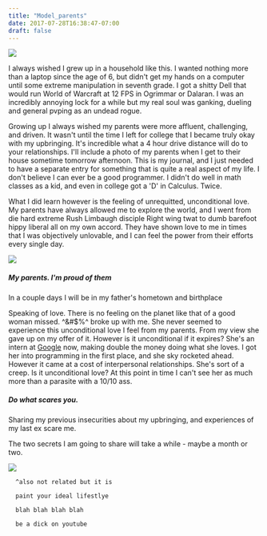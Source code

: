 ```yaml
---
title: "Model_parents"
date: 2017-07-28T16:38:47-07:00
draft: false
---
```


<img src="/images/model_parents.png">

I always wished I grew up in a household like this. I wanted nothing more than a laptop since the age of 6, but didn't get my hands on a computer until some extreme manipulation in seventh grade. I got a shitty Dell that would run World of Warcraft at 12 FPS in Ogrimmar or Dalaran. I was an incredibly annoying lock for a while but my real soul was ganking, dueling and general pvping as an undead rogue.

Growing up I always wished my parents were more affluent, challenging, and driven. It wasn't until the time I left for college that I became truly okay with my upbringing. It's incredible what a 4 hour drive distance will do to your relationships. I'll include a photo of my parents when I get to their house sometime tomorrow afternoon. This is my journal, and I just needed to have a separate entry for something that is quite a real aspect of my life. I don't believe I can ever be a good programmer. I didn't do well in math classes as a kid, and even in college got a 'D' in Calculus. Twice.

What I did learn however is the feeling of unrequitted, unconditional love. My parents have always allowed me to explore the world, and I went from die hard extreme Rush Limbaugh disciple Right wing twat to dumb barefoot hippy liberal all on my own accord. They have shown love to me in times that I was objectively unlovable, and I can feel the power from their efforts every single day.


<img src="/images/model_parents2.jpg">



##### My parents. I'm proud of them


In a couple days I will be in my father's hometown and birthplace

Speaking of love. There is no feeling on the planet like that of a good woman missed. ^&#$%^ broke up with me. She never seemed to experience this unconditional love I feel from my parents. From my view she gave up on my offer of it. However is it unconditional if it expires? She's an intern at [Google](https://google.com) now, making double the money doing what she loves. I got her into programming in the first place, and she sky rocketed ahead. However it came at a cost of interpersonal relationships. She's sort of a creep. Is it unconditional love? At this point in time I can't see her as much more than a parasite with a 10/10 ass.


##### Do what scares you.

Sharing my previous insecurities about my upbringing, and experiences of my last ex scare me.

The two secrets I am going to share will take a while - maybe a month or two.

<img src="/images/2017-08-01 23.48.50.jpg">

```
  ^also not related but it is

  paint your ideal lifestlye

  blah blah blah blah

  be a dick on youtube
```
